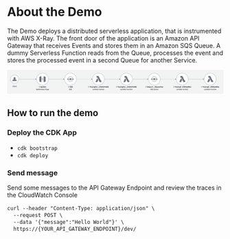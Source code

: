 # About the Demo
The Demo deploys a distributed serverless application, that is instrumented with AWS X-Ray.
The front door of the application is an Amazon API Gateway that receives Events and stores them in an Amazon SQS Queue.
A dummy Serverless Function reads from the Queue, processes the event and stores the processed event in a second Queue for another Service.

![](ServiceMap.png)

## How to run the demo

### Deploy the CDK App
- `cdk bootstrap`
- `cdk deploy`

### Send message
Send some messages to the API Gateway Endpoint and review the traces in the CloudWatch Console

```
curl --header "Content-Type: application/json" \
  --request POST \
  --data '{"message":"Hello World"}' \
  https://{YOUR_API_GATEWAY_ENDPOINT}/dev/
```

